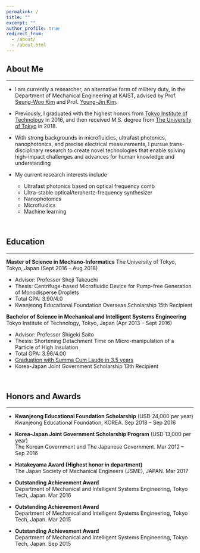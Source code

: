 ```yaml
---
permalink: /
title: ""
excerpt: ""
author_profile: true
redirect_from: 
  - /about/
  - /about.html
---
```


## About Me
------
* I am currently a researcher, an alternative form of militery duty, in the Department of Mechanical Engineering at KAIST, advised by Prof. [Seung-Woo Kim](https://scholar.google.co.jp/citations?user=wHt0GtQAAAAJ&hl=en&oi=ao) and Prof. [Young-Jin Kim](https://scholar.google.co.jp/citations?user=DqkYhz4AAAAJ&hl=en&oi=ao).<br>

* Previously, I graduated with the highest honors from [Tokyo Institute of Technology](https://www.titech.ac.jp/english) in 2016, and then received M.S. degree from [The University of Tokyo](https://www.u-tokyo.ac.jp/en/index.html) in 2018.<br>

* With strong backgrounds in microfluidics, ultrafast photonics, nanophotonics, and precise electrical measurements, I pursue trans-disciplinary research to create novel technologies that enable solving high-impact challenges and advances for human knowledge and understanding 

* My current research interests include
  * Ultrafast photonics based on optical frequency comb
  * Ultra-stable optical/terahertz-frequency synthesizer
  * Nanophotonics
  * Microfluidics
  * Machine learning

<br>

## Education
------
**Master of Science in Mechano-Informatics**
The University of Tokyo, Tokyo, Japan (Sept 2016 – Aug 2018)
* Advisor: Professor Shoji Takeuchi
* Thesis: Centrifuge-based Microfluidic Device for Pump-free Generation of Monodisperse Droplets
* Total GPA: 3.90/4.0
* Kwanjeong Educational Foundation Overseas Scholarship 15th Recipient


**Bachelor of Science in Mechanical and Intelligent Systems Engineering**
Tokyo Institute of Technology, Tokyo, Japan (Apr 2013 – Sept 2016)
* Advisor: Professor Shigeki Saito
* Thesis: Shortening Detachment Time on Micro-manipulation of a Particle of High Insulation
* Total GPA: 3.96/4.00
* <u>Graduation with Summa Cum Laude in 3.5 years</u>
* Korea-Japan Joint Government Scholarship 13th Recipient

<br>

## Honors and Awards
------
* **Kwanjeong Educational Foundation Scholarship** (USD 24,000 per year)<br>
  Kwanjeong Educational Foundation, KOREA. Sep 2018 – Sep 2016

* **Korea-Japan Joint Government Scholarship Program** (USD 13,000 per year)<br> 
  The Korean Government and The Japanese Government. Mar 2012 – Sep 2016

* **Hatakeyama Award (Highest honor in department)**<br>
  The Japan Society of Mechanical Engineers (JSME), JAPAN. Mar 2017

* **Outstanding Achievement Award**<br>
  Department of Mechanical and Intelligent Systems Engineering, Tokyo Tech, Japan. Mar 2016

* **Outstanding Achievement Award**<br>
  Department of Mechanical and Intelligent Systems Engineering, Tokyo Tech, Japan. Mar 2015

* **Outstanding Achievement Award**<br>
  Department of Mechanical and Intelligent Systems Engineering, Tokyo Tech, Japan. Sep 2015

